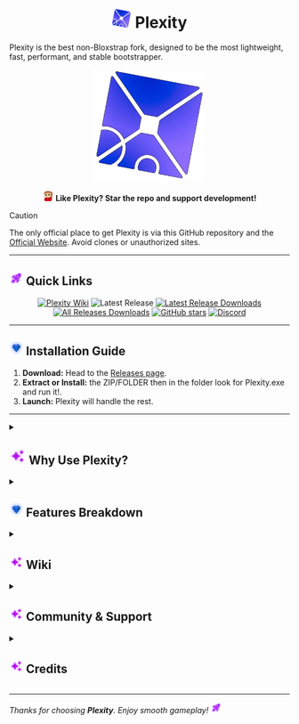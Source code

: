 <h1 align="center">
  <img src="https://github.com/KloBraticc/Plexity/blob/main/Images/plexityv2.png" width="35" height="35"> Plexity
</h1>

Plexity is the best non-Bloxstrap fork, designed to be the most lightweight, fast, performant, and stable bootstrapper.

<p align="center">
  <img src="https://github.com/KloBraticc/Plexity/blob/main/Images/plexityv2.png" alt="Plexity Logo" height="200">
</p>

<p align="center"><strong>
  <img src="https://github.com/KloBraticc/Plexity/blob/main/Images/emojis/love.png" width="20"> Like Plexity? Star the repo and support development!
</strong></p>

> [!CAUTION]
> The only official place to get Plexity is via this GitHub repository and the [Official Website](https://plexity.netlify.app). Avoid clones or unauthorized sites.

---

<h2>
  <img src="https://github.com/KloBraticc/Plexity/blob/main/Images/emojis/IconPinkRocket.png" width="25"> Quick Links
</h2>

<div align="center">

[![Plexity Wiki](https://img.shields.io/badge/Plexity-Wiki-purple)](https://plexitywiki.netlify.app)
![Latest Release](https://img.shields.io/github/release/KloBraticc/Plexity.svg)
[![Latest Release Downloads](https://img.shields.io/github/downloads/KloBraticc/Plexity/latest/total.svg)](https://github.com/KloBraticc/Plexity/releases/latest)
[![All Releases Downloads](https://img.shields.io/github/downloads/KloBraticc/Plexity/total.svg)](https://github.com/KloBraticc/Plexity/releases)
[![GitHub stars](https://img.shields.io/github/stars/KloBraticc/Plexity?style=social)](https://github.com/KloBraticc/Plexity/stargazers)
[![Discord](https://img.shields.io/discord/1388222191937523762?label=Discord&color=5865F2&logo=discord&logoColor=white)](https://discord.gg/XmqFgxwAhd)

</div>

---

<h2>
  <img src="https://github.com/KloBraticc/Plexity/blob/main/Images/emojis/IconSapphire.png" width="25"> Installation Guide
</h2>

1. **Download:** Head to the [Releases page](https://github.com/KloBraticc/Plexity/releases).
2. **Extract or Install:** the ZIP/FOLDER then in the folder look for Plexity.exe and run it!.
3. **Launch:** Plexity will handle the rest.

---

<details>
  <summary><h2><img src="https://github.com/KloBraticc/Plexity/blob/main/Images/emojis/IconPinkStars.png" width="30"> Why Use Plexity?</h2></summary>

- ⚡ **Faster Boot Times** – Slim, optimized launcher core.
- 🧩 **Patching System** – Inject custom logic into the client.
- 🛡 **Safe & Non-Invasive** – Leaves your Roblox install untouched.
- 🧪 **Developer Tools** – Dev mode, verbose logs, patch logs, and more.
- 🚫 **Update Control** – Skip forced updates when needed.
- 🛠 **API Switcher** – Modify the API install branch on launch.

</details>

<details>
  <summary><h2>
    <img src="https://github.com/KloBraticc/Plexity/blob/main/Images/emojis/IconSapphire.png" width="25"> Features Breakdown
</h2></summary>

<h3>🔌 Integrations</h3>

- **HomePage** – Install Mods with only 1 click and Launch.
- **Full Bloxshade Support (WIP)** – Use the Work in Progress Bloxshade our team works on daily.
- **Sound Customization** – Use the Different Roblox Sounds.
- **Custom Cursor** – Use your own Custom Cursor For Roblox.
- **Display Resolution** – Change your display resolution, use stretch res, and more.
- **Plugins** – Install or create your own plugins to enhance Plexity/Roblox.
- **Multi-Instance Support** – Open multiple Roblox clients with ease.
- **Disable RobloxCrashHandler** – Disables RobloxCrashHandler a Process that runs in the background with Roblox.
- **Disable AutoUpdates** – Prevent Roblox from Updating to new versions.
- **Log Generator** – Export logs for debugging or support.
- **Keep Plexity Open** – Option to prevent Plexity from closing when Roblox launches.
- **Advanced Debug** – View detailed debug logs while using the launcher.
- **Tweaks Page** – Access over 50+ PC tweaks to optimize your system.
- **CDN/Fallback Logic** – Automatically repairs broken updates.

---

<h3>🧠 Smart Utilities</h3>

- **Patch Queue System** – Apply multiple patches at once.
- **Memory Clean Mode** – Reduce RAM usage by cleaning temp logs.
- **Memory Optimizer** – Auto-optimizes Plexity during high memory usage.
- **Config Snapshots** – Save and restore your full configuration.
- **Session Tracking** – Monitor when and how the client was launched.

---

<h3>⚙️ Bootstrap Control</h3>

- **API Selection** – Choose which API Plexity uses to install Roblox.
- **Pane UI Customization** – Customize the layout of the user interface.
- **Run as Admin** – Launch Roblox as Admin.
- **Launch Delay** – Control when Roblox starts after Plexity launches.
- **Roblox Priority** – Adjust Roblox process priority to reduce performance bottlenecks.

---

<h3>🎨 UI & Theming</h3>

*Coming soon or under development.*

</details>

<details>
  <summary><h2>
    <img src="https://github.com/KloBraticc/Plexity/blob/main/Images/emojis/IconPinkStars.png" width="25"> Wiki
</h2></summary>

  <div align="center">
    <h3>https://plexitywiki.netlify.app/</h3>
  </div>

---

**The official wiki for Plexity. The Plexity Wiki is for everything related to Plexity a minimal, no-bloat alternative to Bloxstrap. It provides help and issues/problems tailored for users who want full control without the clutter. Whether you're just getting started or fine-tuning every detail, this wiki is your go-to resource for all things Plexity.**

</details>

<details>
  <summary><h2>
    <img src="https://github.com/KloBraticc/Plexity/blob/main/Images/emojis/IconPinkStars.png" width="25"> Community & Support
  </h2></summary>

- 💬 **Join our Discord:** [Plexity Server](https://discord.gg/RrPVWUxZzA) for support, updates, and community chat.
- 🐞 **Bug Reports:** Use the [Reports](https://plexity.netlify.app/#report-bug).
- ⭐ **Star this repo:** Your support helps keep the project going.

</details>

<details>
  <summary><h2> 
    <img src="https://github.com/KloBraticc/Plexity/blob/main/Images/emojis/IconPinkStars.png" width="25"> Credits
</h2></summary>

<h3>👨‍💻 Core Devs</h3>

- **[Bratic](https://guns.lol/braticishim)** – Creator/Owner
- **[Midka](https://guns.lol/midaskira)** – Co-Owner/FFlags
- **[Akhil](https://guns.lol/realakhil)** – FFlags/Github manager
- **[Luci](https://github.com/Luc6i)** – UI

</details>

---

*Thanks for choosing **Plexity**. Enjoy smooth gameplay! <img src="https://github.com/KloBraticc/Plexity/blob/main/Images/emojis/IconPinkRocket.png" width="20">*
